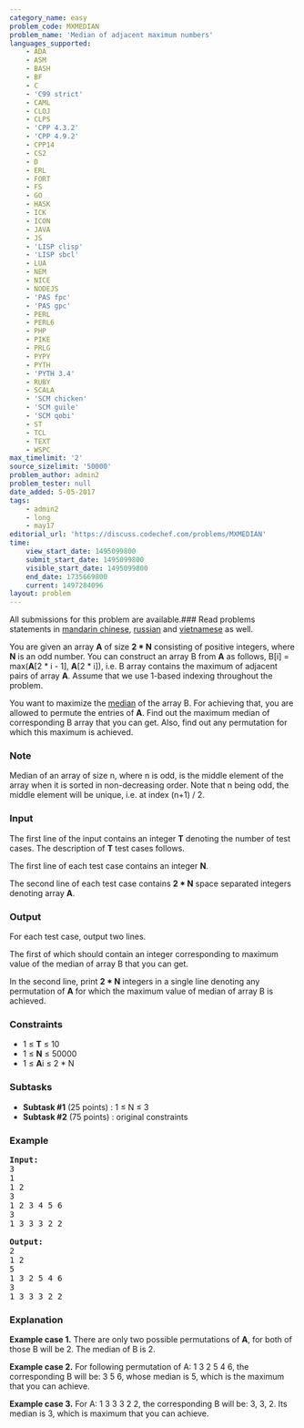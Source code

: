 ```yaml
---
category_name: easy
problem_code: MXMEDIAN
problem_name: 'Median of adjacent maximum numbers'
languages_supported:
    - ADA
    - ASM
    - BASH
    - BF
    - C
    - 'C99 strict'
    - CAML
    - CLOJ
    - CLPS
    - 'CPP 4.3.2'
    - 'CPP 4.9.2'
    - CPP14
    - CS2
    - D
    - ERL
    - FORT
    - FS
    - GO
    - HASK
    - ICK
    - ICON
    - JAVA
    - JS
    - 'LISP clisp'
    - 'LISP sbcl'
    - LUA
    - NEM
    - NICE
    - NODEJS
    - 'PAS fpc'
    - 'PAS gpc'
    - PERL
    - PERL6
    - PHP
    - PIKE
    - PRLG
    - PYPY
    - PYTH
    - 'PYTH 3.4'
    - RUBY
    - SCALA
    - 'SCM chicken'
    - 'SCM guile'
    - 'SCM qobi'
    - ST
    - TCL
    - TEXT
    - WSPC
max_timelimit: '2'
source_sizelimit: '50000'
problem_author: admin2
problem_tester: null
date_added: 5-05-2017
tags:
    - admin2
    - long
    - may17
editorial_url: 'https://discuss.codechef.com/problems/MXMEDIAN'
time:
    view_start_date: 1495099800
    submit_start_date: 1495099800
    visible_start_date: 1495099800
    end_date: 1735669800
    current: 1497284096
layout: problem
---
```

All submissions for this problem are available.### Read problems statements in [mandarin chinese](http://www.codechef.com/download/translated/MAY17/mandarin/MXMEDIAN.pdf), [russian](http://www.codechef.com/download/translated/MAY17/russian/MXMEDIAN.pdf) and [vietnamese](http://www.codechef.com/download/translated/MAY17/vietnamese/MXMEDIAN.pdf) as well.

You are given an array **A** of size **2 \* N** consisting of positive integers, where **N** is an odd number. You can construct an array B from **A** as follows, B\[i\] = max(**A**\[2 \* i - 1\], **A**\[2 \* i\]), i.e. B array contains the maximum of adjacent pairs of array **A**. Assume that we use 1-based indexing throughout the problem.

You want to maximize the [median](https://en.wikipedia.org/wiki/Median) of the array B. For achieving that, you are allowed to permute the entries of **A**. Find out the maximum median of corresponding B array that you can get. Also, find out any permutation for which this maximum is achieved.

### Note

Median of an array of size n, where n is odd, is the middle element of the array when it is sorted in non-decreasing order. Note that n being odd, the middle element will be unique, i.e. at index (n+1) / 2.

### Input

The first line of the input contains an integer **T** denoting the number of test cases. The description of **T** test cases follows.

The first line of each test case contains an integer **N**.

The second line of each test case contains **2 \* N** space separated integers denoting array **A**.

### Output

For each test case, output two lines.

The first of which should contain an integer corresponding to maximum value of the median of array B that you can get.

In the second line, print **2 \* N** integers in a single line denoting any permutation of **A** for which the maximum value of median of array B is achieved.

### Constraints

- 1 ≤ **T** ≤ 10
- 1 ≤ **N** ≤ 50000
- 1 ≤ **A**i ≤ 2 \* N

### Subtasks

- **Subtask #1** (25 points) : 1 ≤ N ≤ 3
- **Subtask #2** (75 points) : original constraints

### Example

<pre><b>Input:</b>
3
1
1 2
3
1 2 3 4 5 6
3
1 3 3 3 2 2

<b>Output:</b>
2
1 2
5
1 3 2 5 4 6
3
1 3 3 3 2 2
</pre>
### Explanation

**Example case 1.** There are only two possible permutations of **A**, for both of those B will be 2. The median of B is 2.

**Example case 2.** For following permutation of A: 1 3 2 5 4 6, the corresponding B will be: 3 5 6, whose median is 5, which is the maximum that you can achieve.

**Example case 3.** For A: 1 3 3 3 2 2, the corresponding B will be: 3, 3, 2. Its median is 3, which is maximum that you can achieve.

